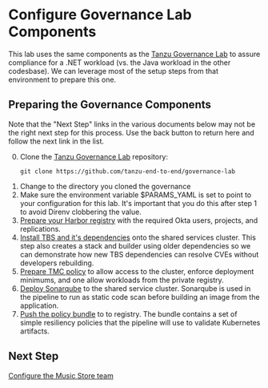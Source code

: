 # Configure Governance Lab Components

This lab uses the same components as the [Tanzu Governance Lab](https://github.com/tanzu-end-to-end/governance-lab)
to assure compliance for a .NET workload (vs. the Java workload in the
other codesbase). We can leverage most of the setup steps from that 
environment to prepare this one.

## Preparing the Governance Components

Note that the "Next Step" links in the various documents below may not be
the right next step for this process. Use the back button to return here and
follow the next link in the list.

0. Clone the [Tanzu Governance Lab](https://github.com/tanzu-end-to-end/governance-lab) 
repository:
   ```
   git clone https://github.com/tanzu-end-to-end/governance-lab
   ```
1. Change to the directory you cloned the governance 
2. Make sure the environment variable $PARAMS_YAML is set to point to your 
   configuration for this lab. It's important that you do this after step 1
   to avoid Direnv clobbering the value.
3. [Prepare your Harbor registry](02-prepare-registry.md) with the required 
   Okta users, projects, and replications.
4. [Install TBS and it's dependencies](03-install-tbs.md) onto the shared 
   services cluster. This step also creates a stack and builder using older 
   dependencies so we can demonstrate how new TBS dependencies can resolve CVEs without 
   developers rebuilding.
5. [Prepare TMC policy](05-prepare-tmc-policy.md) to allow access to the cluster, 
   enforce deployment minimums, and one allow workloads from the private registry.
6. [Deploy Sonarqube](06-deploy-sonarqube.md) to the shared service cluster. 
   Sonarqube is used in the pipeline to run as static code scan before building an 
   image from the application.
7. [Push the policy bundle](07-push-policy-bundle.md) to to registry. The bundle
   contains a set of simple resiliency policies that the pipeline will use to
   validate Kubernetes artifacts.

## Next Step

[Configure the Music Store team](03-setup-team.md)
